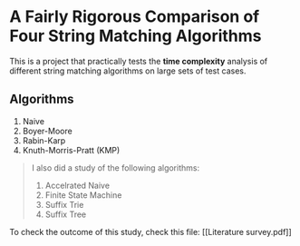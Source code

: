 # A Fairly Rigorous Comparison of Four String Matching Algorithms
This is a project that practically tests the **time complexity** analysis of different string matching algorithms on large sets of test cases.

## Algorithms 
1. Naive
2. Boyer-Moore
3. Rabin-Karp
4. Knuth-Morris-Pratt (KMP)

> I also did a study of the following algorithms:
> 1. Accelrated Naive
> 2. Finite State Machine
> 3. Suffix Trie
> 4. Suffix Tree

To check the outcome of this study, check this file: [[Literature survey.pdf]]
